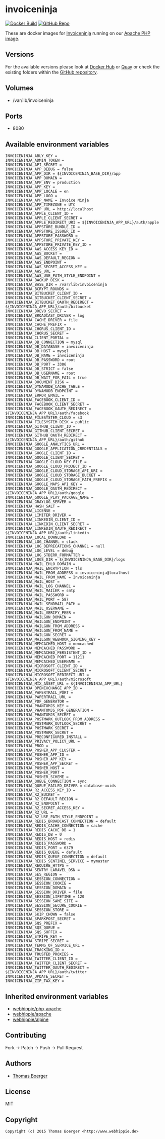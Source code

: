# invoiceninja

[![Docker Build](https://github.com/dockhippie/invoiceninja/actions/workflows/docker.yml/badge.svg)](https://github.com/dockhippie/invoiceninja/actions/workflows/docker.yml) [![GitHub Repo](https://img.shields.io/badge/github-repo-yellowgreen)](https://github.com/dockhippie/invoiceninja)

These are docker images for [Invoiceninja][upstream] running on our
[Apache PHP image][parent].

## Versions

For the available versions please look at [Docker Hub][dockerhub] or
[Quay][quayio] or check the existing folders within the
[GitHub repository][github].

## Volumes

*  /var/lib/invoiceninja

## Ports

*  8080

## Available environment variables

```console
INVOICENINJA_ABLY_KEY =
INVOICENINJA_ADMIN_TOKEN =
INVOICENINJA_API_SECRET =
INVOICENINJA_APP_DEBUG = false
INVOICENINJA_APP_DIR = ${INVOICENINJA_BASE_DIR}/app
INVOICENINJA_APP_DOMAIN =
INVOICENINJA_APP_ENV = production
INVOICENINJA_APP_KEY =
INVOICENINJA_APP_LOCALE = en
INVOICENINJA_APP_LOGO =
INVOICENINJA_APP_NAME = Invoice Ninja
INVOICENINJA_APP_TIMEZONE = UTC
INVOICENINJA_APP_URL = http://localhost
INVOICENINJA_APPLE_CLIENT_ID =
INVOICENINJA_APPLE_CLIENT_SECRET =
INVOICENINJA_APPLE_REDIRECT_URI = ${INVOICENINJA_APP_URL}/auth/apple
INVOICENINJA_APPSTORE_BUNDLE_ID =
INVOICENINJA_APPSTORE_ISSUER_ID =
INVOICENINJA_APPSTORE_PASSWORD =
INVOICENINJA_APPSTORE_PRIVATE_KEY =
INVOICENINJA_APPSTORE_PRIVATE_KEY_ID =
INVOICENINJA_AWS_ACCESS_KEY_ID =
INVOICENINJA_AWS_BUCKET =
INVOICENINJA_AWS_DEFAULT_REGION =
INVOICENINJA_AWS_ENDPOINT =
INVOICENINJA_AWS_SECRET_ACCESS_KEY =
INVOICENINJA_AWS_URL =
INVOICENINJA_AWS_USE_PATH_STYLE_ENDPOINT =
INVOICENINJA_BACKUP_DISK =
INVOICENINJA_BASE_DIR = /var/lib/invoiceninja
INVOICENINJA_BCRYPT_ROUNDS =
INVOICENINJA_BITBUCKET_CLIENT_ID =
INVOICENINJA_BITBUCKET_CLIENT_SECRET =
INVOICENINJA_BITBUCKET_OAUTH_REDIRECT = ${INVOICENINJA_APP_URL}/auth/bitbucket
INVOICENINJA_BREVO_SECRET =
INVOICENINJA_BROADCAST_DRIVER = log
INVOICENINJA_CACHE_DRIVER = file
INVOICENINJA_CACHE_PREFIX =
INVOICENINJA_CHORUS_CLIENT_ID =
INVOICENINJA_CHORUS_SECRET =
INVOICENINJA_CLIENT_PORTAL =
INVOICENINJA_DB_CONNECTION = mysql
INVOICENINJA_DB_DATABASE = invoiceninja
INVOICENINJA_DB_HOST = mysql
INVOICENINJA_DB_NAME = invoiceninja
INVOICENINJA_DB_PASSWORD = root
INVOICENINJA_DB_PORT = 3306
INVOICENINJA_DB_STRICT = false
INVOICENINJA_DB_USERNAME = root
INVOICENINJA_DB_WAIT_FOR_FAIL = true
INVOICENINJA_DOCUMENT_DISK =
INVOICENINJA_DYNAMODB_CACHE_TABLE =
INVOICENINJA_DYNAMODB_ENDPOINT =
INVOICENINJA_ERROR_EMAIL =
INVOICENINJA_FACEBOOK_CLIENT_ID =
INVOICENINJA_FACEBOOK_CLIENT_SECRET =
INVOICENINJA_FACEBOOK_OAUTH_REDIRECT = ${INVOICENINJA_APP_URL}/auth/facebook
INVOICENINJA_FILESYSTEM_CLOUD = s3
INVOICENINJA_FILESYSTEM_DISK = public
INVOICENINJA_GITHUB_CLIENT_ID =
INVOICENINJA_GITHUB_CLIENT_SECRET =
INVOICENINJA_GITHUB_OAUTH_REDIRECT = ${INVOICENINJA_APP_URL}/auth/github
INVOICENINJA_GOOGLE_ANALYTICS_URL =
INVOICENINJA_GOOGLE_APPLICATION_CREDENTIALS =
INVOICENINJA_GOOGLE_CLIENT_ID =
INVOICENINJA_GOOGLE_CLIENT_SECRET =
INVOICENINJA_GOOGLE_CLOUD_KEY_FILE =
INVOICENINJA_GOOGLE_CLOUD_PROJECT_ID =
INVOICENINJA_GOOGLE_CLOUD_STORAGE_API_URI =
INVOICENINJA_GOOGLE_CLOUD_STORAGE_BUCKET =
INVOICENINJA_GOOGLE_CLOUD_STORAGE_PATH_PREFIX =
INVOICENINJA_GOOGLE_MAPS_API_KEY =
INVOICENINJA_GOOGLE_OAUTH_REDIRECT = ${INVOICENINJA_APP_URL}/auth/google
INVOICENINJA_GOOGLE_PLAY_PACKAGE_NAME =
INVOICENINJA_GRAYLOG_SERVER =
INVOICENINJA_HASH_SALT =
INVOICENINJA_LICENSE =
INVOICENINJA_LIMITER_DRIVER =
INVOICENINJA_LINKEDIN_CLIENT_ID =
INVOICENINJA_LINKEDIN_CLIENT_SECRET =
INVOICENINJA_LINKEDIN_OAUTH_REDIRECT = ${INVOICENINJA_APP_URL}/auth/linkedin
INVOICENINJA_LOCAL_DOWNLOAD =
INVOICENINJA_LOG_CHANNEL = stack
INVOICENINJA_LOG_DEPRECATIONS_CHANNEL = null
INVOICENINJA_LOG_LEVEL = debug
INVOICENINJA_LOG_STDERR_FORMATTER =
INVOICENINJA_LOGS_DIR = ${INVOICENINJA_BASE_DIR}/logs
INVOICENINJA_MAIL_EHLO_DOMAIN =
INVOICENINJA_MAIL_ENCRYPTION = tls
INVOICENINJA_MAIL_FROM_ADDRESS = invoiceninja@localhost
INVOICENINJA_MAIL_FROM_NAME = Invoiceninja
INVOICENINJA_MAIL_HOST =
INVOICENINJA_MAIL_LOG_CHANNEL =
INVOICENINJA_MAIL_MAILER = smtp
INVOICENINJA_MAIL_PASSWORD =
INVOICENINJA_MAIL_PORT = 587
INVOICENINJA_MAIL_SENDMAIL_PATH =
INVOICENINJA_MAIL_USERNAME =
INVOICENINJA_MAIL_VERIFY_PEER =
INVOICENINJA_MAILGUN_DOMAIN =
INVOICENINJA_MAILGUN_ENDPOINT =
INVOICENINJA_MAILGUN_FROM_ADDRESS =
INVOICENINJA_MAILGUN_FROM_NAME =
INVOICENINJA_MAILGUN_SECRET =
INVOICENINJA_MAILGUN_WEBHOOK_SIGNING_KEY =
INVOICENINJA_MEMCACHED_HOST = memcached
INVOICENINJA_MEMCACHED_PASSWORD =
INVOICENINJA_MEMCACHED_PERSISTENT_ID =
INVOICENINJA_MEMCACHED_PORT = 11211
INVOICENINJA_MEMCACHED_USERNAME =
INVOICENINJA_MICROSOFT_CLIENT_ID =
INVOICENINJA_MICROSOFT_CLIENT_SECRET =
INVOICENINJA_MICROSOFT_REDIRECT_URI = ${INVOICENINJA_APP_URL}/auth/microsoft
INVOICENINJA_MIX_ASSET_URL = ${INVOICENINJA_APP_URL}
INVOICENINJA_OPENEXCHANGE_APP_ID =
INVOICENINJA_PAPERTRAIL_PORT =
INVOICENINJA_PAPERTRAIL_URL =
INVOICENINJA_PDF_GENERATOR =
INVOICENINJA_PHANTOMJS_KEY =
INVOICENINJA_PHANTOMJS_PDF_GENERATION =
INVOICENINJA_PHANTOMJS_SECRET =
INVOICENINJA_POSTMARK_OUTLOOK_FROM_ADDRESS =
INVOICENINJA_POSTMARK_OUTLOOK_SECRET =
INVOICENINJA_POSTMARK_SECRET =
INVOICENINJA_POSTMARK_SECRET =
INVOICENINJA_PRECONFIGURED_INSTALL =
INVOICENINJA_PRIVACY_POLICY_URL =
INVOICENINJA_PROD =
INVOICENINJA_PUSHER_APP_CLUSTER =
INVOICENINJA_PUSHER_APP_ID =
INVOICENINJA_PUSHER_APP_KEY =
INVOICENINJA_PUSHER_APP_SECRET =
INVOICENINJA_PUSHER_HOST =
INVOICENINJA_PUSHER_PORT =
INVOICENINJA_PUSHER_SCHEME =
INVOICENINJA_QUEUE_CONNECTION = sync
INVOICENINJA_QUEUE_FAILED_DRIVER = database-uuids
INVOICENINJA_R2_ACCESS_KEY_ID =
INVOICENINJA_R2_BUCKET =
INVOICENINJA_R2_DEFAULT_REGION =
INVOICENINJA_R2_ENDPOINT =
INVOICENINJA_R2_SECRET_ACCESS_KEY =
INVOICENINJA_R2_URL =
INVOICENINJA_R2_USE_PATH_STYLE_ENDPOINT =
INVOICENINJA_REDIS_BROADCAST_CONNECTION = default
INVOICENINJA_REDIS_CACHE_CONNECTION = cache
INVOICENINJA_REDIS_CACHE_DB = 1
INVOICENINJA_REDIS_DB = 0
INVOICENINJA_REDIS_HOST = redis
INVOICENINJA_REDIS_PASSWORD =
INVOICENINJA_REDIS_PORT = 6379
INVOICENINJA_REDIS_QUEUE = default
INVOICENINJA_REDIS_QUEUE_CONNECTION = default
INVOICENINJA_REDIS_SENTINEL_SERVICE = mymaster
INVOICENINJA_REQUIRE_HTTPS =
INVOICENINJA_SENTRY_LARAVEL_DSN =
INVOICENINJA_SES_REGION =
INVOICENINJA_SESSION_CONNECTION =
INVOICENINJA_SESSION_COOKIE =
INVOICENINJA_SESSION_DOMAIN =
INVOICENINJA_SESSION_DRIVER = file
INVOICENINJA_SESSION_LIFETIME = 120
INVOICENINJA_SESSION_SAME_SITE =
INVOICENINJA_SESSION_SECURE_COOKIE =
INVOICENINJA_SESSION_STORE =
INVOICENINJA_SKIP_CHOWN = false
INVOICENINJA_SPARKPOST_SECRET =
INVOICENINJA_SQS_PREFIX =
INVOICENINJA_SQS_QUEUE =
INVOICENINJA_SQS_SUFFIX =
INVOICENINJA_STRIPE_KEY =
INVOICENINJA_STRIPE_SECRET =
INVOICENINJA_TERMS_OF_SERVICE_URL =
INVOICENINJA_TRACKING_ID =
INVOICENINJA_TRUSTED_PROXIES =
INVOICENINJA_TWITTER_CLIENT_ID =
INVOICENINJA_TWITTER_CLIENT_SECRET =
INVOICENINJA_TWITTER_OAUTH_REDIRECT = ${INVOICENINJA_APP_URL}/auth/twitter
INVOICENINJA_UPDATE_SECRET =
INVOICENINJA_ZIP_TAX_KEY =
```

## Inherited environment variables

*  [webhippie/php-apache](https://github.com/dockhippie/php-apache#available-environment-variables)
*  [webhippie/apache](https://github.com/dockhippie/apache#available-environment-variables)
*  [webhippie/alpine](https://github.com/dockhippie/alpine#available-environment-variables)

## Contributing

Fork -> Patch -> Push -> Pull Request

## Authors

*  [Thomas Boerger](https://github.com/tboerger)

## License

MIT

## Copyright

```console
Copyright (c) 2015 Thomas Boerger <http://www.webhippie.de>
```

[upstream]: https://www.invoiceninja.com/
[parent]: https://github.com/dockhippie/php-apache
[dockerhub]: https://hub.docker.com/r/webhippie/invoiceninja/tags
[quayio]: https://quay.io/repository/webhippie/invoiceninja?tab=tags
[github]: https://github.com/dockhippie/invoiceninja
